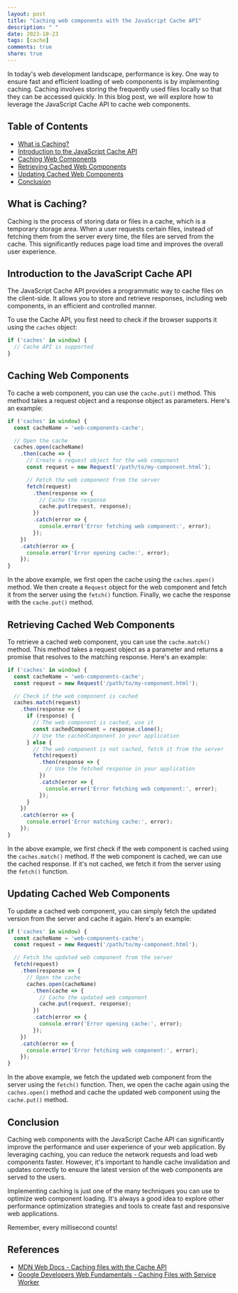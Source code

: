 ```yaml
---
layout: post
title: "Caching web components with the JavaScript Cache API"
description: " "
date: 2023-10-23
tags: [cache]
comments: true
share: true
---
```


In today's web development landscape, performance is key. One way to ensure fast and efficient loading of web components is by implementing caching. Caching involves storing the frequently used files locally so that they can be accessed quickly. In this blog post, we will explore how to leverage the JavaScript Cache API to cache web components.

## Table of Contents

- [What is Caching?](#what-is-caching)
- [Introduction to the JavaScript Cache API](#introduction-to-the-javascript-cache-api)
- [Caching Web Components](#caching-web-components)
- [Retrieving Cached Web Components](#retrieving-cached-web-components)
- [Updating Cached Web Components](#updating-cached-web-components)
- [Conclusion](#conclusion)

## What is Caching?

Caching is the process of storing data or files in a cache, which is a temporary storage area. When a user requests certain files, instead of fetching them from the server every time, the files are served from the cache. This significantly reduces page load time and improves the overall user experience.

## Introduction to the JavaScript Cache API

The JavaScript Cache API provides a programmatic way to cache files on the client-side. It allows you to store and retrieve responses, including web components, in an efficient and controlled manner.

To use the Cache API, you first need to check if the browser supports it using the `caches` object:

```javascript
if ('caches' in window) {
  // Cache API is supported
}
```

## Caching Web Components

To cache a web component, you can use the `cache.put()` method. This method takes a request object and a response object as parameters. Here's an example:

```javascript
if ('caches' in window) {
  const cacheName = 'web-components-cache';

  // Open the cache
  caches.open(cacheName)
    .then(cache => {
      // Create a request object for the web component
      const request = new Request('/path/to/my-component.html');

      // Fetch the web component from the server
      fetch(request)
        .then(response => {
          // Cache the response
          cache.put(request, response);
        })
        .catch(error => {
          console.error('Error fetching web component:', error);
        });
    })
    .catch(error => {
      console.error('Error opening cache:', error);
    });
}
```

In the above example, we first open the cache using the `caches.open()` method. We then create a `Request` object for the web component and fetch it from the server using the `fetch()` function. Finally, we cache the response with the `cache.put()` method.

## Retrieving Cached Web Components

To retrieve a cached web component, you can use the `cache.match()` method. This method takes a request object as a parameter and returns a promise that resolves to the matching response. Here's an example:

```javascript
if ('caches' in window) {
  const cacheName = 'web-components-cache';
  const request = new Request('/path/to/my-component.html');

  // Check if the web component is cached
  caches.match(request)
    .then(response => {
      if (response) {
        // The web component is cached, use it
        const cachedComponent = response.clone();
        // Use the cachedComponent in your application
      } else {
        // The web component is not cached, fetch it from the server
        fetch(request)
          .then(response => {
            // Use the fetched response in your application
          })
          .catch(error => {
            console.error('Error fetching web component:', error);
          });
      }
    })
    .catch(error => {
      console.error('Error matching cache:', error);
    });
}
```

In the above example, we first check if the web component is cached using the `caches.match()` method. If the web component is cached, we can use the cached response. If it's not cached, we fetch it from the server using the `fetch()` function.

## Updating Cached Web Components

To update a cached web component, you can simply fetch the updated version from the server and cache it again. Here's an example:

```javascript
if ('caches' in window) {
  const cacheName = 'web-components-cache';
  const request = new Request('/path/to/my-component.html');

  // Fetch the updated web component from the server
  fetch(request)
    .then(response => {
      // Open the cache
      caches.open(cacheName)
        .then(cache => {
          // Cache the updated web component
          cache.put(request, response);
        })
        .catch(error => {
          console.error('Error opening cache:', error);
        });
    })
    .catch(error => {
      console.error('Error fetching web component:', error);
    });
}
```

In the above example, we fetch the updated web component from the server using the `fetch()` function. Then, we open the cache again using the `caches.open()` method and cache the updated web component using the `cache.put()` method.

## Conclusion

Caching web components with the JavaScript Cache API can significantly improve the performance and user experience of your web application. By leveraging caching, you can reduce the network requests and load web components faster. However, it's important to handle cache invalidation and updates correctly to ensure the latest version of the web components are served to the users.

Implementing caching is just one of the many techniques you can use to optimize web component loading. It's always a good idea to explore other performance optimization strategies and tools to create fast and responsive web applications.

Remember, every millisecond counts!

## References

- [MDN Web Docs - Caching files with the Cache API](https://developer.mozilla.org/en-US/docs/Web/API/Cache)
- [Google Developers Web Fundamentals - Caching Files with Service Worker](https://developers.google.com/web/fundamentals/instant-and-offline/offline-cookbook#cache-control)